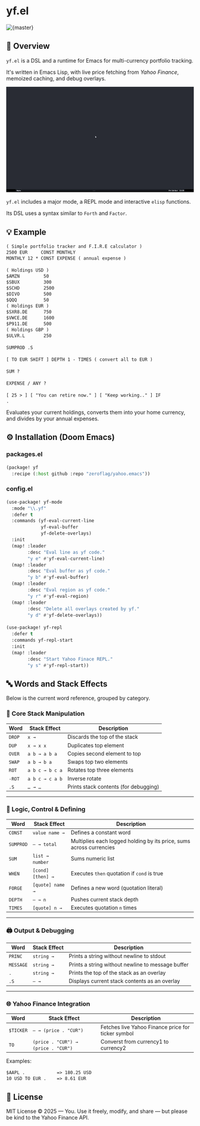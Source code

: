 # yf.el

![{master}](https://github.com/zeroflag/yahoo.emacs/actions/workflows/ci.yml/badge.svg)

## 📝 Overview

`yf.el` is a DSL and a runtime for Emacs for multi-currency portfolio tracking. 

It's written in Emacs Lisp, with live price fetching from *Yahoo Finance*, memoized caching, and debug overlays.

<img src="imgs/demo.gif" alt="fib" />

`yf.el` includes a major mode, a REPL mode and interactive `elisp` functions. 

Its DSL uses a syntax similar to `Forth` and `Factor`.


## 💡 Example

```Forth
( Simple portfolio tracker and F.I.R.E calculator )
2500 EUR     CONST MONTHLY
MONTHLY 12 * CONST EXPENSE ( annual expense )

( Holdings USD )
$AMZN         50
$SBUX         300
$SCHD         2500
$DIVO         500
$QQQ          50
( Holdings EUR )
$SXR8.DE      750
$VWCE.DE      1600
$P911.DE      500
( Holdings GBP )
$ULVR.L       250

SUMPROD .S

[ TO EUR SHIFT ] DEPTH 1 - TIMES ( convert all to EUR )

SUM ?

EXPENSE / ANY ?

[ 25 > ] [ "You can retire now." ] [ "Keep working.." ] IF
.

```

Evaluates your current holdings, converts them into your home currency, and divides by your annual expenses.

## ⚙️ Installation (Doom Emacs)

### packages.el

```lisp
(package! yf
  :recipe (:host github :repo "zeroflag/yahoo.emacs"))
```

### config.el

```lisp
(use-package! yf-mode
  :mode "\\.yf"
  :defer t
  :commands (yf-eval-current-line
             yf-eval-buffer
             yf-delete-overlays)
  :init
  (map! :leader
        :desc "Eval line as yf code."
        "y e" #'yf-eval-current-line)
  (map! :leader
        :desc "Eval buffer as yf code."
        "y b" #'yf-eval-buffer)
  (map! :leader
        :desc "Eval region as yf code."
        "y r" #'yf-eval-region)
  (map! :leader
        :desc "Delete all overlays created by yf."
        "y d" #'yf-delete-overlays))

(use-package! yf-repl
  :defer t
  :commands yf-repl-start
  :init
  (map! :leader
        :desc "Start Yahoo Finace REPL."
        "y s" #'yf-repl-start))
```

## 🔤 Words and Stack Effects

Below is the current word reference, grouped by category.

### 🔧 Core Stack Manipulation

| Word   | Stack Effect    | Description                           |
| ------ | --------------- | ------------------------------------- |
| `DROP` | `x →`           | Discards the top of the stack         |
| `DUP`  | `x → x x`       | Duplicates top element                |
| `OVER` | `a b → a b a`   | Copies second element to top          |
| `SWAP` | `a b → b a`     | Swaps top two elements                |
| `ROT`  | `a b c → b c a` | Rotates top three elements            |
| `-ROT` | `a b c → c a b` | Inverse rotate                        |
| `.S`   | `… → …`         | Prints stack contents (for debugging) |

---

### 🧠 Logic, Control & Defining 

| Word      | Stack Effect                            | Description                                   |
| --------- | --------------------------------------- | --------------------------------------------- |
| `CONST`   | `value name →`                          | Defines a constant word                                             |
| `SUMPROD` | `— → total`                             | Multiplies each logged holding by its price, sums across currencies |
| `SUM`     | `list → number`                         | Sums numeric list                                                   |
| `WHEN`    | `[cond] [then] →`                       | Executes `then` quotation if `cond` is true   |
| `FORGE`   | `[quote] name →`                        | Defines a new word (quotation literal)        |
| `DEPTH`   | `— → n`                                 | Pushes current stack depth                    |
| `TIMES`   | `[quote] n →`                           | Executes quotation `n` times                  |

---

### 🖨️ Output & Debugging

| Word     | Stack Effect   | Description                                          |
| ---------| -------------- | ---------------------------------------------------- |
| `PRINC`  | `string →`     | Prints a string without newline to stdout            |
| `MESSAGE`| `string →`     | Prints a string without newline to message buffer    |
| `.`      | `string →`     | Prints the top of the stack as an overlay            |
| `.S`     | `— →`          | Displays current stack contents as an overlay        |

---

### 🌐 Yahoo Finance Integration

| Word                 | Stack Effect                                | Description                                        |
| -------------------- | ------------------------------------------- | -------------------------------------------------- |
| `$TICKER`            | `— → (price . "CUR")`                       | Fetches live Yahoo Finance price for ticker symbol |
| `TO`                 | `(price . "CUR") → (price . "CUR")`         | Converst from currency1 to currency2               |

Examples:

```Forth
$AAPL .            => 180.25 USD
10 USD TO EUR .    => 8.61 EUR
```

## 📜 License

MIT License © 2025 — You.
Use it freely, modify, and share — but please be kind to the Yahoo Finance API.
